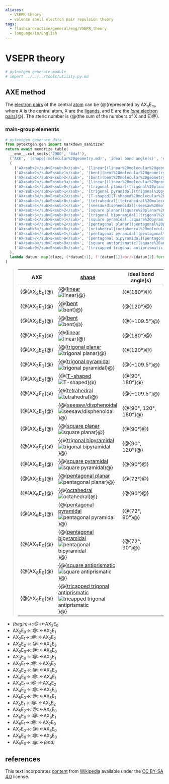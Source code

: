 ```yaml
---
aliases:
  - VSEPR theory
  - valence shell electron pair repulsion theory
tags:
  - flashcard/active/general/eng/VSEPR_theory
  - language/in/English
---
```


# VSEPR theory

```Python
# pytextgen generate module
# import ../../../tools/utility.py.md
```

## AXE method

The [electron pairs](electron%20pair.md) of the central [atom](atom.md) can be {@{represented by AX<sub>n</sub>E<sub>m</sub>, where A is the central atom, X are the [ligands](ligand.md), and E are the [_lone_ electron pairs](lone%20pair.md)}@}. The steric number is {@{the sum of the numbers of X and E}@}. <!--SR:!2025-03-31,523,290!2026-11-29,958,330-->

### main-group elements

```Python
# pytextgen generate data
from pytextgen.gen import markdown_sanitizer
return await memorize_table(
  __env__.cwf_sects('2900', '8daf'),
  ('AXE', '[shape](molecular%20geometry.md)', 'ideal bond angle(s)', 'example(s)',),
  (
    ('AX<sub>2</sub>E<sub>0</sub>', '[linear](linear%20molecular%20geometry.md)', '![{}](../../archives/Wikimedia%20Commons/AX2E0-3D-balls.png)', '180°', '[CO<sub>2</sub>](carbon%20dioxide.md)',),
    ('AX<sub>2</sub>E<sub>1</sub>', '[bent](bent%20molecular%20geometry.md)', '![{}](../../archives/Wikimedia%20Commons/AX2E1-3D-balls.png)', '120°', '[SO<sub>2</sub>](sulfur%20dioxide.md)'),
    ('AX<sub>2</sub>E<sub>2</sub>', '[bent](bent%20molecular%20geometry.md)', '![{}](../../archives/Wikimedia%20Commons/AX2E2-3D-balls.png)', '~109.5°', '[H<sub>2</sub>O](water.md)'),
    ('AX<sub>2</sub>E<sub>3</sub>', '[linear](linear%20molecular%20geometry.md)', '![{}](../../archives/Wikimedia%20Commons/AX2E3-3D-balls.png)', '180°', '[XeF<sub>2</sub>](xenon%20difluoride.md)'),
    ('AX<sub>3</sub>E<sub>0</sub>', '[trigonal planar](trigonal%20planar%20molecular%20geometry.md)', '![{}](../../archives/Wikimedia%20Commons/AX3E0-3D-balls.png)', '120°', '[BF<sub>3</sub>](boron%20trifluoride.md)'),
    ('AX<sub>3</sub>E<sub>1</sub>', '[trigonal pyramidal](trigonal%20pyramidal%20molecular%20geometry.md)', '![{}](../../archives/Wikimedia%20Commons/AX3E1-3D-balls.png)', '~109.5°', '[NH<sub>3</sub>](ammonia.md)'),
    ('AX<sub>3</sub>E<sub>2</sub>', '[T-shaped](T-shaped%20molecular%20geometry.md)', '![{}](../../archives/Wikimedia%20Commons/AX3E2-3D-balls.png)', '90°, 180°', '[ClF<sub>3</sub>](chlorine%20trifluoride.md)'),
    ('AX<sub>4</sub>E<sub>0</sub>', '[tetrahedral](tetrahedral%20molecular%20geometry.md)', '![{}](../../archives/Wikimedia%20Commons/AX4E0-3D-balls.png)', '~109.5°', '[CH<sub>4</sub>](methane.md)'),
    ('AX<sub>4</sub>E<sub>1</sub>', '[seesaw/disphenoidal](seesaw%20molecular%20geometry.md)', '![{}](../../archives/Wikimedia%20Commons/AX4E1-3D-balls.png)', '90°, 120°, 180°', '[SF<sub>4</sub>](sulfur%20tetrafluoride.md)'),
    ('AX<sub>4</sub>E<sub>2</sub>', '[square planar](square%20planar%20molecular%20geometry.md)', '![{}](../../archives/Wikimedia%20Commons/AX4E2-3D-balls.png)', '90°', '[XeF<sub>4</sub>](xenon%20tetrafluoride.md)'),
    ('AX<sub>5</sub>E<sub>0</sub>', '[trigonal bipyramidal](trigonal%20bipyramidal%20molecular%20geometry.md)', '![{}](../../archives/Wikimedia%20Commons/Trigonal-bipyramidal-3D-balls.png)', '90°, 120°', '[PCl<sub>5</sub>](phosphorous%20pentachloride.md)'),
    ('AX<sub>5</sub>E<sub>1</sub>', '[square pyramidal](square%20pyramidal%20molecular%20geometry.md)', '![{}](../../archives/Wikimedia%20Commons/AX5E1-3D-balls.png)', '90°', '[BrF<sub>5</sub>](bromine%20pentafluoride.md)'),
    ('AX<sub>5</sub>E<sub>2</sub>', '[pentagonal planar](pentagonal%20planar%20molecular%20geometry.md)', '![{}](../../archives/Wikimedia%20Commons/AX5E2-3D-balls.png)', '72°', 'XeF<sub>5</sub><sup>-</sup>'),
    ('AX<sub>6</sub>E<sub>0</sub>', '[octahedral](octahedral%20molecular%20geometry.md)', '![{}](../../archives/Wikimedia%20Commons/AX6E0-3D-balls.png)', '90°', '[SF<sub>6</sub>](sulfur%20hexafluoride.md)'),
    ('AX<sub>6</sub>E<sub>1</sub>', '[pentagonal pyramidal](pentagonal%20pyramidal%20molecular%20geometry.md)', '![{}](../../archives/Wikimedia%20Commons/AX6E1-3D-balls.png)', '72°, 90°', 'XeOF<sub>5</sub><sup>-</sup>'),
    ('AX<sub>7</sub>E<sub>0</sub>', '[pentagonal bipyramidal](pentagonal%20bipyramidal%20molecular%20geometry.md)', '![{}](../../archives/Wikimedia%20Commons/AX7E0-3D-balls.png)', '72°, 90°', '[IF<sub>7</sub>](iodine%20heptafluoride.md)'),
    ('AX<sub>8</sub>E<sub>0</sub>', '[square antiprismatic](square%20antiprismatic%20molecular%20geometry.md)', '![{}](../../archives/Wikimedia%20Commons/AX8E0-3D-balls.png)', '', 'XeF<sub>8</sub><sup>2-</sup>'),
    ('AX<sub>9</sub>E<sub>0</sub>', '[tricapped trigonal antiprismatic](tricapped%20trigonal%20antiprismatic%20molecular%20geometry.md)', '![{}](../../archives/Wikimedia%20Commons/AX9E0-3D-balls.png)', '', 'ReH<sub>9</sub><sup>2-</sup>'),
  ),
  lambda datum: map(cloze, (*datum[:1], f'{datum[1]}<br/>{datum[2].format(markdown_sanitizer(datum[1]))}', *datum[3:],)),
)
```

<!--pytextgen generate section="2900"--><!-- The following content is generated at 2023-03-26T17:23:22.932532+08:00. Any edits will be overridden! -->

> | AXE | [shape](molecular%20geometry.md) | ideal bond angle(s) | example(s) |
> |-|-|-|-|
> | {@{AX<sub>2</sub>E<sub>0</sub>}@} | {@{[linear](linear%20molecular%20geometry.md)<br/>![linear](../../archives/Wikimedia%20Commons/AX2E0-3D-balls.png)}@} | {@{180°}@} | {@{[CO<sub>2</sub>](carbon%20dioxide.md)}@} |
> | {@{AX<sub>2</sub>E<sub>1</sub>}@} | {@{[bent](bent%20molecular%20geometry.md)<br/>![bent](../../archives/Wikimedia%20Commons/AX2E1-3D-balls.png)}@} | {@{120°}@} | {@{[SO<sub>2</sub>](sulfur%20dioxide.md)}@} |
> | {@{AX<sub>2</sub>E<sub>2</sub>}@} | {@{[bent](bent%20molecular%20geometry.md)<br/>![bent](../../archives/Wikimedia%20Commons/AX2E2-3D-balls.png)}@} | {@{~109.5°}@} | {@{[H<sub>2</sub>O](water.md)}@} |
> | {@{AX<sub>2</sub>E<sub>3</sub>}@} | {@{[linear](linear%20molecular%20geometry.md)<br/>![linear](../../archives/Wikimedia%20Commons/AX2E3-3D-balls.png)}@} | {@{180°}@} | {@{[XeF<sub>2</sub>](xenon%20difluoride.md)}@} |
> | {@{AX<sub>3</sub>E<sub>0</sub>}@} | {@{[trigonal planar](trigonal%20planar%20molecular%20geometry.md)<br/>![trigonal planar](../../archives/Wikimedia%20Commons/AX3E0-3D-balls.png)}@} | {@{120°}@} | {@{[BF<sub>3</sub>](boron%20trifluoride.md)}@} |
> | {@{AX<sub>3</sub>E<sub>1</sub>}@} | {@{[trigonal pyramidal](trigonal%20pyramidal%20molecular%20geometry.md)<br/>![trigonal pyramidal](../../archives/Wikimedia%20Commons/AX3E1-3D-balls.png)}@} | {@{~109.5°}@} | {@{[NH<sub>3</sub>](ammonia.md)}@} |
> | {@{AX<sub>3</sub>E<sub>2</sub>}@} | {@{[T-shaped](T-shaped%20molecular%20geometry.md)<br/>![T-shaped](../../archives/Wikimedia%20Commons/AX3E2-3D-balls.png)}@} | {@{90°, 180°}@} | {@{[ClF<sub>3</sub>](chlorine%20trifluoride.md)}@} |
> | {@{AX<sub>4</sub>E<sub>0</sub>}@} | {@{[tetrahedral](tetrahedral%20molecular%20geometry.md)<br/>![tetrahedral](../../archives/Wikimedia%20Commons/AX4E0-3D-balls.png)}@} | {@{~109.5°}@} | {@{[CH<sub>4</sub>](methane.md)}@} |
> | {@{AX<sub>4</sub>E<sub>1</sub>}@} | {@{[seesaw/disphenoidal](seesaw%20molecular%20geometry.md)<br/>![seesaw/disphenoidal](../../archives/Wikimedia%20Commons/AX4E1-3D-balls.png)}@} | {@{90°, 120°, 180°}@} | {@{[SF<sub>4</sub>](sulfur%20tetrafluoride.md)}@} |
> | {@{AX<sub>4</sub>E<sub>2</sub>}@} | {@{[square planar](square%20planar%20molecular%20geometry.md)<br/>![square planar](../../archives/Wikimedia%20Commons/AX4E2-3D-balls.png)}@} | {@{90°}@} | {@{[XeF<sub>4</sub>](xenon%20tetrafluoride.md)}@} |
> | {@{AX<sub>5</sub>E<sub>0</sub>}@} | {@{[trigonal bipyramidal](trigonal%20bipyramidal%20molecular%20geometry.md)<br/>![trigonal bipyramidal](../../archives/Wikimedia%20Commons/Trigonal-bipyramidal-3D-balls.png)}@} | {@{90°, 120°}@} | {@{[PCl<sub>5</sub>](phosphorous%20pentachloride.md)}@} |
> | {@{AX<sub>5</sub>E<sub>1</sub>}@} | {@{[square pyramidal](square%20pyramidal%20molecular%20geometry.md)<br/>![square pyramidal](../../archives/Wikimedia%20Commons/AX5E1-3D-balls.png)}@} | {@{90°}@} | {@{[BrF<sub>5</sub>](bromine%20pentafluoride.md)}@} |
> | {@{AX<sub>5</sub>E<sub>2</sub>}@} | {@{[pentagonal planar](pentagonal%20planar%20molecular%20geometry.md)<br/>![pentagonal planar](../../archives/Wikimedia%20Commons/AX5E2-3D-balls.png)}@} | {@{72°}@} | {@{XeF<sub>5</sub><sup>-</sup>}@} |
> | {@{AX<sub>6</sub>E<sub>0</sub>}@} | {@{[octahedral](octahedral%20molecular%20geometry.md)<br/>![octahedral](../../archives/Wikimedia%20Commons/AX6E0-3D-balls.png)}@} | {@{90°}@} | {@{[SF<sub>6</sub>](sulfur%20hexafluoride.md)}@} |
> | {@{AX<sub>6</sub>E<sub>1</sub>}@} | {@{[pentagonal pyramidal](pentagonal%20pyramidal%20molecular%20geometry.md)<br/>![pentagonal pyramidal](../../archives/Wikimedia%20Commons/AX6E1-3D-balls.png)}@} | {@{72°, 90°}@} | {@{XeOF<sub>5</sub><sup>-</sup>}@} |
> | {@{AX<sub>7</sub>E<sub>0</sub>}@} | {@{[pentagonal bipyramidal](pentagonal%20bipyramidal%20molecular%20geometry.md)<br/>![pentagonal bipyramidal](../../archives/Wikimedia%20Commons/AX7E0-3D-balls.png)}@} | {@{72°, 90°}@} | {@{[IF<sub>7</sub>](iodine%20heptafluoride.md)}@} |
> | {@{AX<sub>8</sub>E<sub>0</sub>}@} | {@{[square antiprismatic](square%20antiprismatic%20molecular%20geometry.md)<br/>![square antiprismatic](../../archives/Wikimedia%20Commons/AX8E0-3D-balls.png)}@} |  | {@{XeF<sub>8</sub><sup>2-</sup>}@} |
> | {@{AX<sub>9</sub>E<sub>0</sub>}@} | {@{[tricapped trigonal antiprismatic](tricapped%20trigonal%20antiprismatic%20molecular%20geometry.md)<br/>![tricapped trigonal antiprismatic](../../archives/Wikimedia%20Commons/AX9E0-3D-balls.png)}@} |  | {@{ReH<sub>9</sub><sup>2-</sup>}@} | <!--SR:!2026-09-06,973,350!2028-02-14,1384,350!2026-11-02,1014,350!2027-06-28,1205,350!2027-08-23,1246,350!2027-04-16,1145,350!2025-10-16,707,330!2025-08-12,491,230!2028-03-24,1416,350!2026-04-04,827,330!2025-12-31,544,330!2025-07-23,218,290!2026-11-06,1018,350!2025-11-01,598,270!2027-11-02,1303,350!2025-04-28,434,230!2027-04-24,1064,330!2030-05-26,1947,330!2027-06-29,1205,350!2025-06-17,560,310!2026-11-11,1023,350!2027-04-16,1146,350!2025-08-12,579,290!2025-03-05,211,210!2028-06-24,1487,350!2025-10-04,694,330!2026-03-30,823,330!2025-03-03,23,130!2026-08-07,877,330!2027-12-20,1229,330!2027-03-14,1035,330!2025-04-16,551,310!2026-11-30,959,330!2025-06-25,206,190!2028-07-09,1336,310!2025-03-03,27,130!2026-10-03,916,330!2027-11-30,1186,310!2027-08-05,1231,350!2026-03-29,768,290!2028-02-21,1390,350!2026-03-02,810,330!2026-09-11,900,330!2026-08-09,805,290!2027-07-10,1214,350!2026-06-23,832,290!2027-07-02,1208,350!2025-03-16,29,130!2027-06-16,1195,350!2028-06-17,1251,290!2027-09-08,1259,350!2025-04-14,59,130!2027-04-09,1139,350!2026-05-04,861,330!2027-11-08,1309,350!2025-04-23,523,310!2027-01-23,1082,350!2028-10-27,1419,310!2027-09-04,1255,350!2026-04-24,697,250!2027-01-28,1086,350!2026-02-21,755,330!2028-03-08,1402,350!2025-02-24,26,130!2027-10-23,1296,350!2025-10-04,632,290!2025-02-22,42,130!2027-04-28,1155,350!2025-03-11,183,170!2026-08-14,782,270-->

<!--/pytextgen-->

<!--pytextgen generate section="8daf"--><!-- The following content is generated at 2024-01-04T20:17:52.751605+08:00. Any edits will be overridden! -->

- _(begin)_→::@::←AX<sub>2</sub>E<sub>0</sub> <!--SR:!2026-10-07,920,330!2028-03-22,1415,350-->
- AX<sub>2</sub>E<sub>0</sub>→::@::←AX<sub>2</sub>E<sub>1</sub> <!--SR:!2027-04-20,1148,350!2028-03-31,1422,350-->
- AX<sub>2</sub>E<sub>1</sub>→::@::←AX<sub>2</sub>E<sub>2</sub> <!--SR:!2027-10-11,1286,350!2027-06-23,1200,350-->
- AX<sub>2</sub>E<sub>2</sub>→::@::←AX<sub>2</sub>E<sub>3</sub> <!--SR:!2026-09-08,897,330!2027-07-09,1213,350-->
- AX<sub>2</sub>E<sub>3</sub>→::@::←AX<sub>3</sub>E<sub>0</sub> <!--SR:!2027-01-22,1082,350!2025-10-10,541,290-->
- AX<sub>3</sub>E<sub>0</sub>→::@::←AX<sub>3</sub>E<sub>1</sub> <!--SR:!2027-04-17,1146,350!2027-10-06,1281,350-->
- AX<sub>3</sub>E<sub>1</sub>→::@::←AX<sub>3</sub>E<sub>2</sub> <!--SR:!2027-11-07,1308,350!2028-06-06,1472,350-->
- AX<sub>3</sub>E<sub>2</sub>→::@::←AX<sub>4</sub>E<sub>0</sub> <!--SR:!2025-04-07,128,210!2027-07-17,933,310-->
- AX<sub>4</sub>E<sub>0</sub>→::@::←AX<sub>4</sub>E<sub>1</sub> <!--SR:!2028-02-29,1396,350!2028-06-15,1480,350-->
- AX<sub>4</sub>E<sub>1</sub>→::@::←AX<sub>4</sub>E<sub>2</sub> <!--SR:!2028-03-11,1405,350!2028-01-18,1361,350-->
- AX<sub>4</sub>E<sub>2</sub>→::@::←AX<sub>5</sub>E<sub>0</sub> <!--SR:!2026-02-06,745,330!2026-12-29,979,330-->
- AX<sub>5</sub>E<sub>0</sub>→::@::←AX<sub>5</sub>E<sub>1</sub> <!--SR:!2027-07-16,1220,350!2027-09-28,1276,350-->
- AX<sub>5</sub>E<sub>1</sub>→::@::←AX<sub>5</sub>E<sub>2</sub> <!--SR:!2028-06-23,1487,350!2027-10-14,1288,350-->
- AX<sub>5</sub>E<sub>2</sub>→::@::←AX<sub>6</sub>E<sub>0</sub> <!--SR:!2026-12-06,965,330!2025-12-20,540,330-->
- AX<sub>6</sub>E<sub>0</sub>→::@::←AX<sub>6</sub>E<sub>1</sub> <!--SR:!2028-07-29,1430,310!2027-12-29,1345,350-->
- AX<sub>6</sub>E<sub>1</sub>→::@::←AX<sub>7</sub>E<sub>0</sub> <!--SR:!2025-09-18,625,310!2026-12-07,938,290-->
- AX<sub>7</sub>E<sub>0</sub>→::@::←AX<sub>8</sub>E<sub>0</sub> <!--SR:!2028-05-25,1462,350!2025-06-23,384,290-->
- AX<sub>8</sub>E<sub>0</sub>→::@::←AX<sub>9</sub>E<sub>0</sub> <!--SR:!2027-04-06,1137,350!2026-09-19,907,330-->
- AX<sub>9</sub>E<sub>0</sub>→::@::←_(end)_ <!--SR:!2028-01-09,1354,350!2026-11-21,1032,350-->

<!--/pytextgen-->

## references

This text incorporates [content](https://en.wikipedia.org/wiki/VSEPR_theory) from [Wikipedia](Wikipedia.md) available under the [CC BY-SA 4.0](https://creativecommons.org/licenses/by-sa/4.0/) license.
